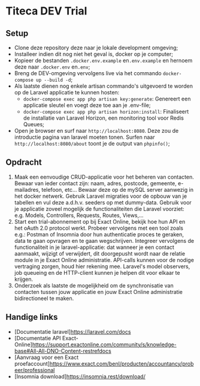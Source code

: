 # Titeca DEV Trial

## Setup

* Clone deze repository deze naar je lokale development omgeving;
* Installeer indien dit nog niet het geval is, docker op je computer;
* Kopieer de bestanden `.docker.env.example` en`.env.example` en hernoem deze naar `.docker.env` en`.env`;
* Breng de DEV-omgeving vervolgens live via het commando `docker-compose up --build -d`;
* Als laatste dienen nog enkele artisan commando's uitgevoerd te worden op de Laravel applicatie te kunnen hosten:
  * `docker-compose exec app php artisan key:generate`: Genereert een applicatie sleutel en voegt deze toe aan je .env-file;
  * `docker-compose exec app php artisan horizon:install`: Finaliseert de installatie van Laravel Horizon, een monitoring tool voor Redis Queues;
* Open je browser en surf naar `http://localhost:8080`. Deze zou de introductie pagina van laravel moeten tonen. Surfen naar `http://localhost:8080/about` toont je de output van `phpinfo()`;

## Opdracht

1. Maak een eenvoudige CRUD-applicatie voor het beheren van contacten. Bewaar van ieder contact zijn: naam, adres, postcode, gemeente, e-mailadres, telefoon, etc... Bewaar deze op de mySQL server aanwezig in het docker netwerk. Gebruik Laravel migraties voor de opbouw van je tabellen en vul deze a.d.h.v. seeders op met dummy-data. Gebruik voor je applicatie zoveel mogelijk de functionaliteiten die Laravel voorziet: e.g. Models, Controllers, Requests, Routes, Views,...
2. Start een trial-abonnement op bij Exact Online, bekijk hoe hun API en het oAuth 2.0 protocol werkt. Probeer vervolgens met een tool zoals e.g.: Postman of Insomnia door hun authenticatie proces te geraken, data te gaan opvragen en te gaan wegschrijven. Integreer vervolgens de functionaliteit in je laravel-applicatie: dat wanneer je een contact aanmaakt, wijzigt of verwijdert, dit doorgepusht wordt naar de relatie module in je Exact Online administratie. API-calls kunnen voor de nodige vertraging zorgen, houd hier rekening mee. Laravel's model observers, job queueing en de HTTP-client kunnen je helpen dit voor elkaar te krijgen.
3. Onderzoek als laatste de mogelijkheid om de synchronisatie van contacten tussen jouw applicatie en jouw Exact Online administratie bidirectioneel te maken.

## Handige links

* [Documentatie laravel]<https://laravel.com/docs>
* [Documentatie API Exact-Online]<https://support.exactonline.com/community/s/knowledge-base#All-All-DNO-Content-restrefdocs>
* [Aanvraag voor een Exact proefaccount]<https://www.exact.com/benl/producten/accountancy/probeer/professional>
* [Insomnia download]<https://insomnia.rest/download/>

